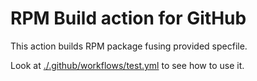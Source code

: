 # RPM Build action for GitHub

This action builds RPM package fusing provided specfile.

Look at [./.github/workflows/test.yml](./.github/workflows/test.yml) to see how to use it.